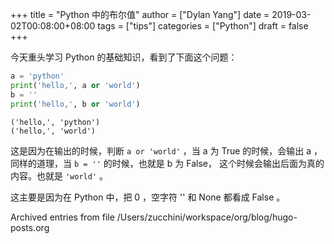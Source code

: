 +++
title = "Python 中的布尔值"
author = ["Dylan Yang"]
date = 2019-03-02T00:08:00+08:00
tags = ["tips"]
categories = ["Python"]
draft = false
+++

今天重头学习 Python 的基础知识，看到了下面这个问题：

```python
a = 'python'
print('hello,', a or 'world')
b = ''
print('hello,', b or 'world')
```

```text
('hello,', 'python')
('hello,', 'world')
```

这是因为在输出的时候，判断 `a or 'world'` ，当 a 为 True 的时候，会输出 a ，同样的道理，当 `b = ''` 的时候，也就是 b 为 False， 这个时候会输出后面为真的内容。也就是 `'world'` 。

这主要是因为在 Python 中，把 0 ，空字符 '' 和 None 都看成 False 。

Archived entries from file /Users/zucchini/workspace/org/blog/hugo-posts.org
